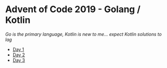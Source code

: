 # Advent of Code 2019 - Golang / Kotlin

_Go is the primary language, Kotlin is new to me... expect Kotlin solutions to lag_

* [Day 1](https://github.com/stephenhoran/aoc2019/tree/master/Day-1)
* [Day 2](https://github.com/stephenhoran/aoc2019/tree/master/Day-2)
* [Day 3](https://github.com/stephenhoran/aoc2019/tree/master/Day-3)